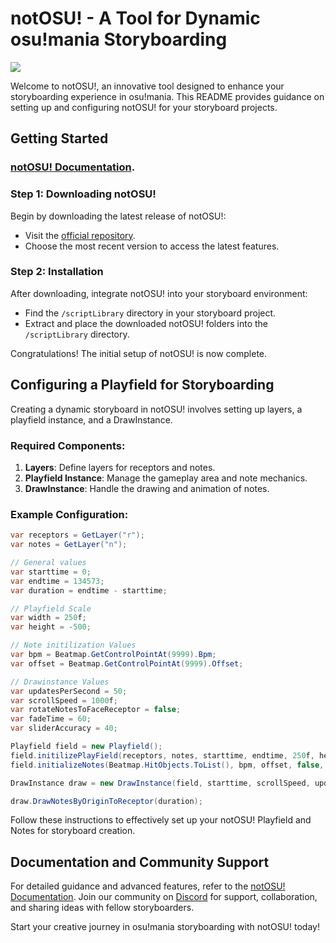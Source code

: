 # notOSU! - A Tool for Dynamic osu!mania Storyboarding
![](https://repository-images.githubusercontent.com/669634772/939caa35-269b-44bb-92e0-4b0aa3d3ba1d)

Welcome to notOSU!, an innovative tool designed to enhance your storyboarding experience in osu!mania. This README provides guidance on setting up and configuring notOSU! for your storyboard projects.

## Getting Started

### [notOSU! Documentation](https://notosu.sh). 

### Step 1: Downloading notOSU!

Begin by downloading the latest release of notOSU!:

- Visit the [official repository](https://github.com/Tunnelbliick/notosu/releases/latest).
- Choose the most recent version to access the latest features.

### Step 2: Installation

After downloading, integrate notOSU! into your storyboard environment:

- Find the `/scriptLibrary` directory in your storyboard project.
- Extract and place the downloaded notOSU! folders into the `/scriptLibrary` directory.

Congratulations! The initial setup of notOSU! is now complete.

## Configuring a Playfield for Storyboarding

Creating a dynamic storyboard in notOSU! involves setting up layers, a playfield instance, and a DrawInstance.

### Required Components:

1. **Layers**: Define layers for receptors and notes.
2. **Playfield Instance**: Manage the gameplay area and note mechanics.
3. **DrawInstance**: Handle the drawing and animation of notes.

### Example Configuration:

```csharp
var receptors = GetLayer("r");
var notes = GetLayer("n");

// General values
var starttime = 0;
var endtime = 134573;
var duration = endtime - starttime;

// Playfield Scale
var width = 250f;
var height = -500;

// Note initilization Values
var bpm = Beatmap.GetControlPointAt(9999).Bpm;
var offset = Beatmap.GetControlPointAt(9999).Offset;

// Drawinstance Values
var updatesPerSecond = 50;
var scrollSpeed = 1000f;
var rotateNotesToFaceReceptor = false;
var fadeTime = 60;
var sliderAccuracy = 40;

Playfield field = new Playfield();
field.initilizePlayField(receptors, notes, starttime, endtime, 250f, height, 50);
field.initializeNotes(Beatmap.HitObjects.ToList(), bpm, offset, false, sliderAccuracy);

DrawInstance draw = new DrawInstance(field, starttime, scrollSpeed, updatesPerSecond, OsbEasing.None, rotateNotesToFaceReceptor, fadeTime, fadeTime);

draw.DrawNotesByOriginToReceptor(duration);
```

Follow these instructions to effectively set up your notOSU! Playfield and Notes for storyboard creation.

## Documentation and Community Support

For detailed guidance and advanced features, refer to the [notOSU! Documentation](https://notosu.sh). Join our community on [Discord](https://discord.gg/notosu) for support, collaboration, and sharing ideas with fellow storyboarders.

Start your creative journey in osu!mania storyboarding with notOSU! today!
